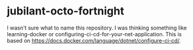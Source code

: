 # jubilant-octo-fortnight
I wasn't sure what to name this repository. I was thinking something like learning-docker or configuring-ci-cd-for-your-net-application. This is based on https://docs.docker.com/language/dotnet/configure-ci-cd/.
